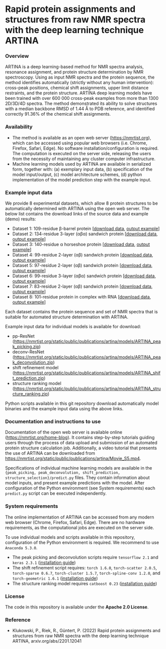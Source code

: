 # Rapid protein assignments and structures from raw NMR spectra with the deep learning technique ARTINA

### Overview 
ARTINA is a deep learning-based method for NMR spectra analysis, resonance assignment, and protein structure determination by NMR spectroscopy. Using as input NMR spectra and the protein sequence, the method identifies automatically (strictly without any human intervention): cross-peak positions, chemical shift assignments, upper limit distance restraints, and the protein structure. ARTINA deep learning models have been trained with over 600 000 cross-peak examples from more than 1300 2D/3D/4D spectra. The method demonstrated its ability to solve structures with a median backbone RMSD of 1.44 Å to PDB reference, and identified correctly 91.36% of the chemical shift assignments.

### Availability 
* The method is available as an open web server (https://nmrtist.org), which can be accessed using popular web browsers (i.e. Chrome, Firefox, Safari, Edge). No software installation/configuration is required. The computation is executed on the server side, releasing the users from the necessity of maintaining any cluster computer infrastructure. 
* Machine learning models used by ARTINA are available in serialized form, together with: (a) exemplary input data, (b) specification of the model input/output, (c) model architecture schemes, (d) python implementation of the model prediction step with the example input.     

### Example input data
We provide 8 experimental datasets, which allow 8 protein structures to be automatically determined with ARTINA using the open web server. The below list contains the download links of the source data and example (demo) results:  
* Dataset 1: 109-residue β-barrel protein [[download data](https://nmrtist.org/media/examples/datasets/target_1_input.zip), [output example](https://nmrtist.org/static/public/examples/ARTINA/ARTINA_dataset1.html)]
* Dataset 2: 134-residue 3-layer (αβα) sandwich protein [[download data](https://nmrtist.org/media/examples/datasets/target_2_input.zip), [output example](https://nmrtist.org/static/public/examples/ARTINA/ARTINA_dataset2.html)]
* Dataset 3: 140-residue α horseshoe protein [[download data](https://nmrtist.org/media/examples/datasets/target_3_input.zip), [output example](https://nmrtist.org/static/public/examples/ARTINA/ARTINA_dataset3.html)]
* Dataset 4: 99-residue 2-layer (αβ) sandwich protein [[download data](https://nmrtist.org/media/examples/datasets/target_4_input.zip), [output example](https://nmrtist.org/static/public/examples/ARTINA/ARTINA_dataset4.html)]
* Dataset 5: 97-residue 2-layer (αβ) sandwich protein [[download data](https://nmrtist.org/media/examples/datasets/target_5_input.zip), [output example](https://nmrtist.org/static/public/examples/ARTINA/ARTINA_dataset5.html)]
* Dataset 6: 99-residue 3-layer (αβα) sandwich protein [[download data](https://nmrtist.org/media/examples/datasets/target_6_input.zip), [output example](https://nmrtist.org/static/public/examples/ARTINA/ARTINA_dataset6.html)]
* Dataset 7: 83-residue 2-layer (αβ) sandwich protein [[download data](https://nmrtist.org/media/examples/datasets/target_7_input.zip), [output example](https://nmrtist.org/static/public/examples/ARTINA/ARTINA_dataset7.html)]
* Dataset 8: 101-residue protein in complex with RNA [[download data](https://nmrtist.org/media/examples/datasets/target_8_input.zip), [output example](https://nmrtist.org/static/public/examples/ARTINA/ARTINA_dataset8.html)]

Each dataset contains the protein sequence and set of NMR spectra that is suitable for automated structure determination with ARTINA. 

Example input data for individual models is available for download: 
* pp-ResNet (https://nmrtist.org/static/public/publications/artina/models/ARTINA_peak_picking.zip)
* deconv-ResNet (https://nmrtist.org/static/public/publications/artina/models/ARTINA_peak_deconvolution.zip)
* shift refinement model (https://nmrtist.org/static/public/publications/artina/models/ARTINA_shift_prediction.zip)
* structure ranking model (https://nmrtist.org/static/public/publications/artina/models/ARTINA_structure_ranking.zip) 

Python scripts available in this git repository download automatically model binaries and the example input data using the above links.  

### Documentation and instructions to use

Documentation of the open web server is available online (https://nmrtist.org/home-blog). It contains step-by-step tutorials guiding users through the process of data upload and submission of an automated protein structure calculation job. 
Additionally, a video tutorial that presents the use of ARTINA can be downloaded from https://nmrtist.org/static/public/publications/artina/Movie_S5.mp4. 

Specifications of individual machine learning models are available in the `{peak_picking, peak_deconvolution, shift_prediction, structure_selection}/predict.py` files. They contain information about model inputs, and present example predictions with the model.
After configuration of the Python environment (see System requirements) each `predict.py` script can be executed independently.      


### System requirements

The online implementation of ARTINA can be accessed from any modern web browser (Chrome, Firefox, Safari, Edge). There are no hardware requirements, as the computational jobs are executed on the server side. 

To use individual models and scripts available in this repository, configuration of the Python environment is required. We recommend to use `Anaconda 5.3.0`. 
* The peak picking and deconvolution scripts require `tensorflow 2.1` and `keras 2.3.1` ([installation guide](https://www.tensorflow.org/install))
* The shift refinement script requires: `torch 1.6.0`, `torch-scatter 2.0.5`, `torch-sparse 0.6.7`, `torch-cluster 1.5.7`, `torch-spline-conv 1.2.0`, and `torch-geometric 1.6.1` ([installation guide](https://pytorch-geometric.readthedocs.io/en/latest/notes/installation.html))
* The structure ranking model requires `catboost 0.23` ([installation guide](https://catboost.ai/en/docs/installation/python-installation-method-pip-install))

 
###  License
The code in this repository is available under the **Apache 2.0 License**.


### Reference
* Klukowski, P., Riek, R., Güntert, P. (2022) Rapid protein assignments and structures from raw NMR spectra with the deep learning technique ARTINA, arxiv.org/abs/2201.12041
  



 